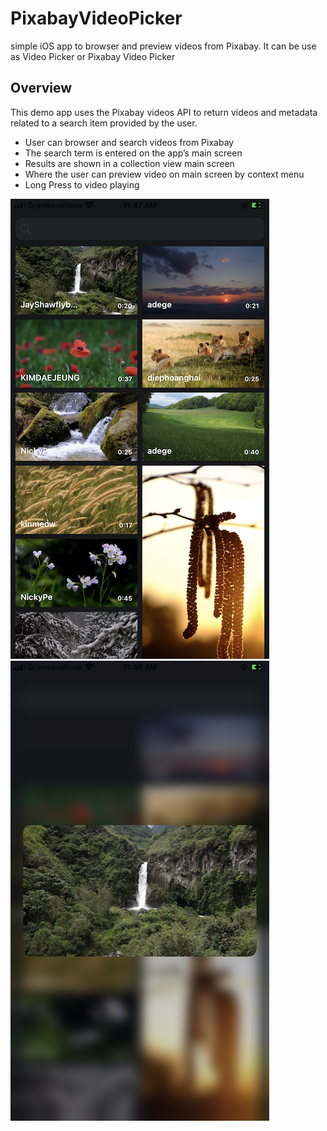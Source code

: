 # PixabayVideoPicker

simple iOS app to browser and preview videos from Pixabay. It 
can be use as Video Picker or Pixabay Video Picker

## Overview

This demo app uses the Pixabay videos API to return videos and metadata related to a search item provided by the user.

* User can browser and search videos from Pixabay
* The search term is entered on the app’s main screen
* Results are shown in a collection view main screen
* Where the user can preview video on main screen by context menu
* Long Press to video playing

![Screenshot](./pixabayVIdeoPicker.png)
![Screenshot](./pixabayVIdeoPicker1.png)

